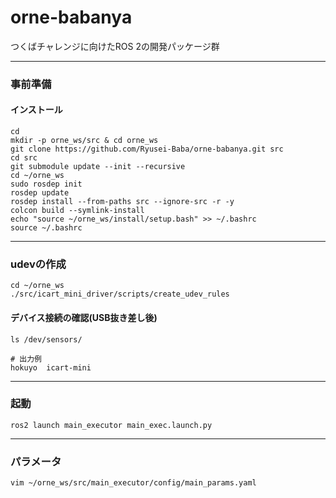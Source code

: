 # orne-babanya
つくばチャレンジに向けたROS 2の開発パッケージ群

---
### 事前準備
#### インストール
```
cd 
mkdir -p orne_ws/src & cd orne_ws
git clone https://github.com/Ryusei-Baba/orne-babanya.git src
cd src
git submodule update --init --recursive
cd ~/orne_ws
sudo rosdep init
rosdep update
rosdep install --from-paths src --ignore-src -r -y
colcon build --symlink-install
echo "source ~/orne_ws/install/setup.bash" >> ~/.bashrc
source ~/.bashrc
```

---
### udevの作成
```
cd ~/orne_ws
./src/icart_mini_driver/scripts/create_udev_rules
```
#### デバイス接続の確認(USB抜き差し後)
```
ls /dev/sensors/

# 出力例
hokuyo  icart-mini
```

---
### 起動
```
ros2 launch main_executor main_exec.launch.py
```

---
### パラメータ
```
vim ~/orne_ws/src/main_executor/config/main_params.yaml
```